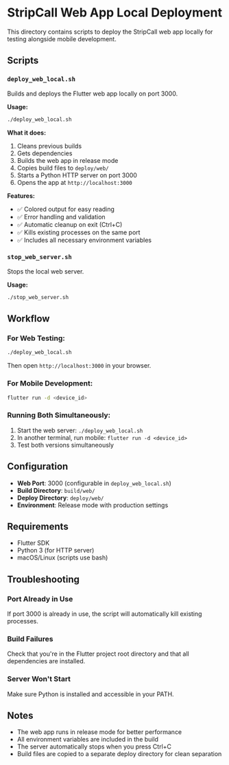 # StripCall Web App Local Deployment

This directory contains scripts to deploy the StripCall web app locally for testing alongside mobile development.

## Scripts

### `deploy_web_local.sh`
Builds and deploys the Flutter web app locally on port 3000.

**Usage:**
```bash
./deploy_web_local.sh
```

**What it does:**
1. Cleans previous builds
2. Gets dependencies
3. Builds the web app in release mode
4. Copies build files to `deploy/web/`
5. Starts a Python HTTP server on port 3000
6. Opens the app at `http://localhost:3000`

**Features:**
- ✅ Colored output for easy reading
- ✅ Error handling and validation
- ✅ Automatic cleanup on exit (Ctrl+C)
- ✅ Kills existing processes on the same port
- ✅ Includes all necessary environment variables

### `stop_web_server.sh`
Stops the local web server.

**Usage:**
```bash
./stop_web_server.sh
```

## Workflow

### For Web Testing:
```bash
./deploy_web_local.sh
```
Then open `http://localhost:3000` in your browser.

### For Mobile Development:
```bash
flutter run -d <device_id>
```

### Running Both Simultaneously:
1. Start the web server: `./deploy_web_local.sh`
2. In another terminal, run mobile: `flutter run -d <device_id>`
3. Test both versions simultaneously

## Configuration

- **Web Port**: 3000 (configurable in `deploy_web_local.sh`)
- **Build Directory**: `build/web/`
- **Deploy Directory**: `deploy/web/`
- **Environment**: Release mode with production settings

## Requirements

- Flutter SDK
- Python 3 (for HTTP server)
- macOS/Linux (scripts use bash)

## Troubleshooting

### Port Already in Use
If port 3000 is already in use, the script will automatically kill existing processes.

### Build Failures
Check that you're in the Flutter project root directory and that all dependencies are installed.

### Server Won't Start
Make sure Python is installed and accessible in your PATH.

## Notes

- The web app runs in release mode for better performance
- All environment variables are included in the build
- The server automatically stops when you press Ctrl+C
- Build files are copied to a separate deploy directory for clean separation 